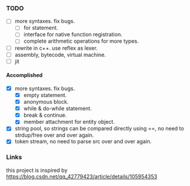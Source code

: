 ### TODO
- [ ] more syntaxes. fix bugs.
  - [ ] for statement.
  - [ ] interface for native function registration.
  - [ ] complete arithmetic operations for more types.
- [ ] rewrite in c++. use reflex as lexer.
- [ ] assembly, bytecode, virtual machine.
- [ ] jit
#### Accomplished
- [x] more syntaxes. fix bugs.
  - [x] empty statement.
  - [x] anonymous block.
  - [x] while & do-while statement.
  - [x] break & continue.
  - [x] member attachment for entity object.
- [x] string pool, so strings can be compared directly using ==, no need to strdup/free over and over again.
- [x] token stream, no need to parse src over and over again.
### Links
this project is inspired by https://blog.csdn.net/qq_42779423/article/details/105954353